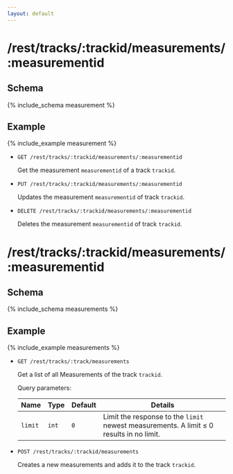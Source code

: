 ```yaml
---
layout: default
---
```


# /rest/tracks/:trackid/measurements/:measurementid

## Schema
{% include_schema measurement %}
## Example
{% include_example measurement %}

*   `GET /rest/tracks/:trackid/measurements/:measurementid`

    Get the measurement `measurementid` of a track `trackid`.

*   `PUT /rest/tracks/:trackid/measurements/:measurementid`

    Updates the measurement `measurementid` of track `trackid`.

* `DELETE /rest/tracks/:trackid/measurements/:measurementid`

    Deletes the measurement `measurementid` of track `trackid`.
	
	
# /rest/tracks/:trackid/measurements/:measurementid

## Schema
{% include_schema measurements %}
## Example
{% include_example measurements %}

*   `GET /rest/tracks/:track/measurements`

    Get a list of all Measurements of the track `trackid`.

    Query parameters:

    | Name    | Type  | Default | Details
    |---------|-------|---------|--------
    | `limit` | `int` | `0`     | Limit the response to the `limit` newest measurements. A limit &le; 0 results in no limit.

*   `POST /rest/tracks/:trackid/measurements`

    Creates a new measurements and adds it to the track `trackid`.
